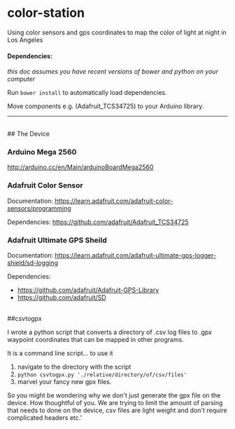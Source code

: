 color-station
=============


Using color sensors and gps coordinates to map the color of light at night in Los Angeles

#### Dependencies:

*this doc assumes you have recent versions of bower and python on your computer*

Run ``bower install`` to automatically load dependencies.

Move components e.g. (Adafruit_TCS34725) to your Arduino library.

-----------------
<br>
## The Device

### Arduino Mega 2560

http://arduino.cc/en/Main/arduinoBoardMega2560

### Adafruit Color Sensor

Documentation:
https://learn.adafruit.com/adafruit-color-sensors/programming

Dependencies:
https://github.com/adafruit/Adafruit_TCS34725


### Adafruit Ultimate GPS Sheild

Documentation: 
https://learn.adafruit.com/adafruit-ultimate-gps-logger-shield/sd-logging

Dependencies:
- https://github.com/adafruit/Adafruit-GPS-Library
- https://github.com/adafruit/SD

</br>
##csvtogpx

I wrote a python script that converts a directory of .csv log files to .gpx waypoint coordinates that can be mapped in other programs.

It is a command line script... to use it
    
1. navigate to the directory with the script
2. `python csvtogpx.py './relative/directory/of/csv/files'`
3. marvel your fancy new gpx files.

So you might be wondering why we don't just generate the gpx file on the device. How thoughtful of you. We are trying to limit the amount of parsing that needs to done on the device, csv files are light weight and don't require complicated headers etc.'
